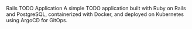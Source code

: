 Rails TODO Application
A simple TODO application built with Ruby on Rails and PostgreSQL, containerized with Docker, and deployed on Kubernetes using ArgoCD for GitOps.

